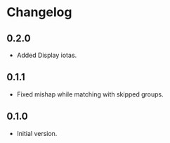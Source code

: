 # Changelog

## 0.2.0

- Added Display iotas.

## 0.1.1

- Fixed mishap while matching with skipped groups.

## 0.1.0

- Initial version.
